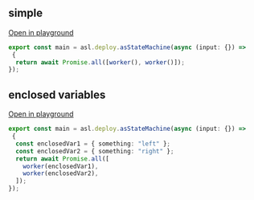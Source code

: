 
## simple
[Open in playground](https://asl-editor-spike-ts-stedi.vercel.app/?aW1wb3J0ICogYXMgYXNsIGZyb20gIkB0czJhc2wvYXNsLWxpYiIKCmV4cG9ydCBjb25zdCBtYWluID0gYXNsLmRlcGxveS5hc1N0YXRlTWFjaGluZShhc3luYyAoaW5wdXQ6IHt9KSA9PiAKIHsKICByZXR1cm4gYXdhaXQgUHJvbWlzZS5hbGwoW3dvcmtlcigpLCB3b3JrZXIoKV0pOwp9KTs=)

``` typescript
export const main = asl.deploy.asStateMachine(async (input: {}) => 
 {
  return await Promise.all([worker(), worker()]);
});
```


## enclosed variables
[Open in playground](https://asl-editor-spike-ts-stedi.vercel.app/?aW1wb3J0ICogYXMgYXNsIGZyb20gIkB0czJhc2wvYXNsLWxpYiIKCmV4cG9ydCBjb25zdCBtYWluID0gYXNsLmRlcGxveS5hc1N0YXRlTWFjaGluZShhc3luYyAoaW5wdXQ6IHt9KSA9PiAKIHsKICBjb25zdCBlbmNsb3NlZFZhcjEgPSB7IHNvbWV0aGluZzogImxlZnQiIH07CiAgY29uc3QgZW5jbG9zZWRWYXIyID0geyBzb21ldGhpbmc6ICJyaWdodCIgfTsKICByZXR1cm4gYXdhaXQgUHJvbWlzZS5hbGwoWwogICAgd29ya2VyKGVuY2xvc2VkVmFyMSksCiAgICB3b3JrZXIoZW5jbG9zZWRWYXIyKSwKICBdKTsKfSk7)

``` typescript
export const main = asl.deploy.asStateMachine(async (input: {}) => 
 {
  const enclosedVar1 = { something: "left" };
  const enclosedVar2 = { something: "right" };
  return await Promise.all([
    worker(enclosedVar1),
    worker(enclosedVar2),
  ]);
});
```


